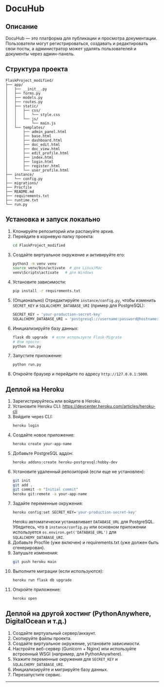 # DocuHub

## Описание
DocuHub — это платформа для публикации и просмотра документации. Пользователи могут регистрироваться, создавать и редактировать свои посты, а администратор может удалять пользователей и документы через админ-панель.

## Структура проекта
```
FlaskProject_modified/
├── app/
│   ├── __init__.py
│   ├── forms.py
│   ├── models.py
│   ├── routes.py
│   ├── static/
│   │   ├── css/
│   │   │   └── style.css
│   │   └── js/
│   │       └── main.js
│   └── templates/
│       ├── admin_panel.html
│       ├── base.html
│       ├── dashboard.html
│       ├── doc_edit.html
│       ├── doc_view.html
│       ├── edit_profile.html
│       ├── index.html
│       ├── login.html
│       ├── register.html
│       └── user_profile.html
├── instance/
│   └── config.py
├── migrations/
├── Procfile
├── README.md
├── requirements.txt
├── runtime.txt
└── run.py
```

## Установка и запуск локально
1. Клонируйте репозиторий или распакуйте архив.
2. Перейдите в корневую папку проекта:
   ```bash
   cd FlaskProject_modified
   ```
3. Создайте виртуальное окружение и активируйте его:
   ```bash
   python3 -m venv venv
   source venv/bin/activate  # для Linux/Mac
   venv\Scripts\activate   # для Windows
   ```
4. Установите зависимости:
   ```bash
   pip install -r requirements.txt
   ```
5. (Опционально) Отредактируйте `instance/config.py`, чтобы изменить `SECRET_KEY` и `SQLALCHEMY_DATABASE_URI` (пример для PostgreSQL):
   ```python
   SECRET_KEY = 'your-production-secret-key'
   SQLALCHEMY_DATABASE_URI = 'postgresql://username:password@hostname:port/dbname'
   ```
6. Инициализируйте базу данных:
   ```bash
   flask db upgrade  # если используете Flask-Migrate
   # Или просто:
   python run.py
   ```
7. Запустите приложение:
   ```bash
   python run.py
   ```
8. Откройте браузер и перейдите по адресу `http://127.0.0.1:5000`.

## Деплой на Heroku
1. Зарегистрируйтесь или войдите в Heroku.
2. Установите Heroku CLI: https://devcenter.heroku.com/articles/heroku-cli
3. Войдите через CLI:
   ```bash
   heroku login
   ```
4. Создайте новое приложение:
   ```bash
   heroku create your-app-name
   ```
5. Добавьте PostgreSQL аддон:
   ```bash
   heroku addons:create heroku-postgresql:hobby-dev
   ```
6. Установите удаленный репозиторий (если еще не установлен):
   ```bash
   git init
   git add .
   git commit -m "Initial commit"
   heroku git:remote -a your-app-name
   ```
7. Задайте переменные окружения:
   ```bash
   heroku config:set SECRET_KEY='your-production-secret-key'
   ```
   Heroku автоматически устанавливает `DATABASE_URL` для PostgreSQL. Убедитесь, что в `instance/config.py` или основном приложении используется `os.environ.get('DATABASE_URL')` для `SQLALCHEMY_DATABASE_URI`.
8. Добавьте Procfile (уже включен) и requirements.txt (уже должен быть сгенерирован).
9. Запушьте изменения:
   ```bash
   git push heroku main
   ```
10. Выполните миграции (если используются):
    ```bash
    heroku run flask db upgrade
    ```
11. Откройте приложение:
    ```bash
    heroku open
    ```

## Деплой на другой хостинг (PythonAnywhere, DigitalOcean и т.д.)
1. Создайте виртуальный сервер/аккаунт.
2. Скопируйте файлы проекта.
3. Создайте виртуальное окружение, установите зависимости.
4. Настройте веб-сервер (Gunicorn + Nginx) или используйте встроенный WSGI (например, для PythonAnywhere).
5. Укажите переменные окружения для `SECRET_KEY` и `SQLALCHEMY_DATABASE_URI`.
6. Инициализируйте и мигрируйте базу данных.
7. Перезапустите сервис.

---

